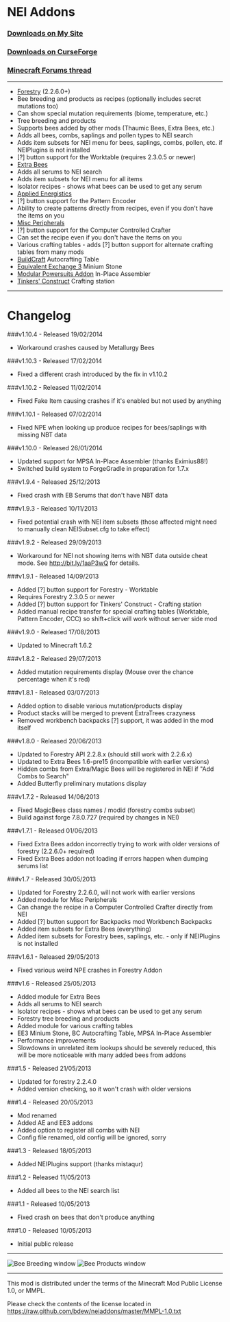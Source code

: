NEI Addons
==========

### [Downloads on My Site](http://bdew.net/neiaddons#downloads)
### [Downloads on CurseForge](http://minecraft.curseforge.com/mc-mods/nei-addons/files/)
### [Minecraft Forums thread](http://www.minecraftforum.net/topic/1803460-)
***

* [Forestry](http://www.minecraftforum.net/topic/700588-) (2.2.6.0+)
 * Bee breeding and products as recipes (optionally includes secret mutations too)
 * Can show special mutation requirements (biome, temperature, etc.)
 * Tree breeding and products
 * Supports bees added by other mods (Thaumic Bees, Extra Bees, etc.)
 * Adds all bees, combs, saplings and pollen types to NEI search
 * Adds item subsets for NEI menu for bees, saplings, combs, pollen, etc. if NEIPlugins is not installed
 * [?] button support for the Worktable (requires 2.3.0.5 or newer)
* [Extra Bees](http://www.minecraftforum.net/topic/1324321-)
 * Adds all serums to NEI search
 * Adds item subsets for NEI menu for all items
 * Isolator recipes - shows what bees can be used to get any serum
* [Applied Energistics](http://www.minecraftforum.net/topic/1625015-)
 * [?] button support for the Pattern Encoder
 * Ability to create patterns directly from recipes, even if you don't have the items on you
* [Misc Peripherals](http://www.computercraft.info/forums2/index.php?/topic/4587-)
 * [?] button support for the Computer Controlled Crafter
 * Can set the recipe even if you don't have the items on you
* Various crafting tables - adds [?] button support for alternate crafting tables from many mods
 * [BuildCraft](http://www.mod-buildcraft.com/) Autocrafting Table
 * [Equivalent Exchange 3](http://www.minecraftforum.net/topic/1540010-) Minium Stone
 * [Modular Powersuits Addon](http://www.minecraftforum.net/topic/2287651-) In-Place Assembler
 * [Tinkers' Construct](http://www.minecraftforum.net/topic/1659892-) Crafting station
 
***
Changelog
=========

###v1.10.4 - Released 19/02/2014
* Workaround crashes caused by Metallurgy Bees

###v1.10.3 - Released 17/02/2014
* Fixed a different crash introduced by the fix in v1.10.2

###v1.10.2 - Released 11/02/2014
* Fixed Fake Item causing crashes if it's enabled but not used by anything

###v1.10.1 - Released 07/02/2014
* Fixed NPE when looking up produce recipes for bees/saplings with missing NBT data

###v1.10.0 - Released 26/01/2014
* Updated support for MPSA In-Place Assembler (thanks Eximius88!)
* Switched build system to ForgeGradle in preparation for 1.7.x

###v1.9.4 - Released 25/12/2013
* Fixed crash with EB Serums that don't have NBT data

###v1.9.3 - Released 10/11/2013
* Fixed potential crash with NEI item subsets (those affected might need to manually clean NEISubset.cfg to take effect)

###v1.9.2 - Released 29/09/2013
* Workaround for NEI not showing items with NBT data outside cheat mode. See http://bit.ly/1aaP3wQ for details.

###v1.9.1 - Released 14/09/2013
* Added [?] button support for Forestry - Worktable
 * Requires Forestry 2.3.0.5 or newer 
* Added [?] button support for Tinkers' Construct - Crafting station
* Added manual recipe transfer for special crafting tables (Worktable, Pattern Encoder, CCC) so shift+click will work without server side mod 

###v1.9.0 - Released 17/08/2013
* Updated to Minecraft 1.6.2

###v1.8.2 - Released 29/07/2013
* Added mutation requirements display (Mouse over the chance percentage when it's red)

###v1.8.1 - Released 03/07/2013
* Added option to disable various mutation/products display
* Product stacks will be merged to prevent ExtraTrees crazyness
* Removed workbench backpacks [?] support, it was added in the mod itself

###v1.8.0 - Released 20/06/2013
* Updated to Forestry API 2.2.8.x (should still work with 2.2.6.x)  
* Updated to Extra Bees 1.6-pre15 (incompatible with earlier versions)
* Hidden combs from Extra/Magic Bees will be registered in NEI if "Add Combs to Search"
* Added Butterfly preliminary mutations display 

###v1.7.2 - Released 14/06/2013
* Fixed MagicBees class names / modid (forestry combs subset)
* Build against forge 7.8.0.727 (required by changes in NEI)  

###v1.7.1 - Released 01/06/2013
* Fixed Extra Bees addon incorrectly trying to work with older versions of forestry (2.2.6.0+ required)
* Fixed Extra Bees addon not loading if errors happen when dumping serums list

###v1.7 - Released 30/05/2013
* Updated for Forestry 2.2.6.0, will not work with earlier versions
* Added module for Misc Peripherals
 * Can change the recipe in a Computer Controlled Crafter directly from NEI
* Added [?] button support for Backpacks mod Workbench Backpacks
* Added item subsets for Extra Bees (everything)
* Added item subsets for Forestry bees, saplings, etc. - only if NEIPlugins is not installed

###v1.6.1 - Released 29/05/2013
* Fixed various weird NPE crashes in Forestry Addon
 
###v1.6 - Released 25/05/2013
* Added module for Extra Bees
 * Adds all serums to NEI search
 * Isolator recipes - shows what bees can be used to get any serum
* Forestry tree breeding and products
* Added module for various crafting tables
 * EE3 Minium Stone, BC Autocrafting Table, MPSA In-Place Assembler
* Performance improvements
 * Slowdowns in unrelated item lookups should be severely reduced, this will be more noticeable with many added bees from addons

###1.5 - Released 21/05/2013
* Updated for forestry 2.2.4.0
 * Added version checking, so it won't crash with older versions

###1.4 - Released 20/05/2013
* Mod renamed
* Added AE and EE3 addons
* Added option to register all combs with NEI
* Config file renamed, old config will be ignored, sorry

###1.3 - Released 18/05/2013
* Added NEIPlugins support (thanks mistaqur)

###1.2 - Released 11/05/2013
* Added all bees to the NEI search list

###1.1 - Released 10/05/2013
* Fixed crash on bees that don't produce anything

###1.0 - Released 10/05/2013
* Initial public release

***
![Bee Breeding window](http://i.imgur.com/ENCP9He.png) ![Bee Products window](http://i.imgur.com/Jwv4n0Q.png)
***

This mod is distributed under the terms of the Minecraft Mod Public License 1.0, or MMPL. 

Please check the contents of the license located in https://raw.github.com/bdew/neiaddons/master/MMPL-1.0.txt
